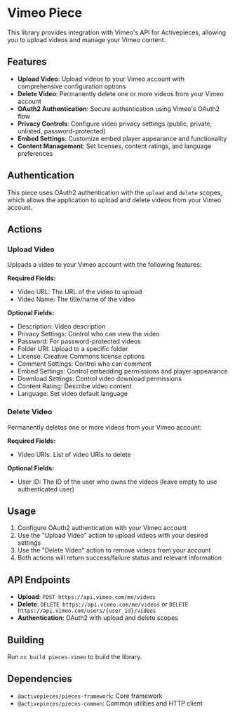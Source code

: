 # Vimeo Piece

This library provides integration with Vimeo's API for Activepieces, allowing you to upload videos and manage your Vimeo content.

## Features

- **Upload Video**: Upload videos to your Vimeo account with comprehensive configuration options
- **Delete Video**: Permanently delete one or more videos from your Vimeo account
- **OAuth2 Authentication**: Secure authentication using Vimeo's OAuth2 flow
- **Privacy Controls**: Configure video privacy settings (public, private, unlisted, password-protected)
- **Embed Settings**: Customize embed player appearance and functionality
- **Content Management**: Set licenses, content ratings, and language preferences

## Authentication

This piece uses OAuth2 authentication with the `upload` and `delete` scopes, which allows the application to upload and delete videos from your Vimeo account.

## Actions

### Upload Video

Uploads a video to your Vimeo account with the following features:

**Required Fields:**
- Video URL: The URL of the video to upload
- Video Name: The title/name of the video

**Optional Fields:**
- Description: Video description
- Privacy Settings: Control who can view the video
- Password: For password-protected videos
- Folder URI: Upload to a specific folder
- License: Creative Commons license options
- Comment Settings: Control who can comment
- Embed Settings: Control embedding permissions and player appearance
- Download Settings: Control video download permissions
- Content Rating: Describe video content
- Language: Set video default language

### Delete Video

Permanently deletes one or more videos from your Vimeo account:

**Required Fields:**
- Video URIs: List of video URIs to delete

**Optional Fields:**
- User ID: The ID of the user who owns the videos (leave empty to use authenticated user)

## Usage

1. Configure OAuth2 authentication with your Vimeo account
2. Use the "Upload Video" action to upload videos with your desired settings
3. Use the "Delete Video" action to remove videos from your account
4. Both actions will return success/failure status and relevant information

## API Endpoints

- **Upload**: `POST https://api.vimeo.com/me/videos`
- **Delete**: `DELETE https://api.vimeo.com/me/videos` or `DELETE https://api.vimeo.com/users/{user_id}/videos`
- **Authentication**: OAuth2 with upload and delete scopes

## Building

Run `nx build pieces-vimeo` to build the library.

## Dependencies

- `@activepieces/pieces-framework`: Core framework
- `@activepieces/pieces-common`: Common utilities and HTTP client
